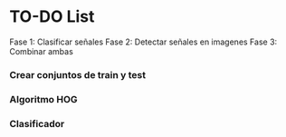 # TO-DO List
Fase 1: Clasificar señales
Fase 2: Detectar señales en imagenes
Fase 3: Combinar ambas
### Crear conjuntos de train y test
### Algoritmo HOG
### Clasificador
